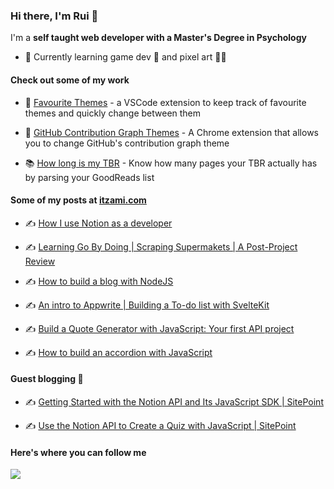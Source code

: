 ### Hi there, I'm Rui 👋

I'm a **self taught web developer with a Master's Degree in Psychology**

- 🧠 Currently learning game dev 🤖 and pixel art 🧑‍🎨

#### Check out some of my work

- 📝 [Favourite Themes](https://marketplace.visualstudio.com/items?itemName=ItzaMi.your-favourite-themes) - a VSCode extension to keep track of favourite themes and quickly change between them

- 🎨 [GitHub Contribution Graph Themes](https://chrome.google.com/webstore/detail/github-contribution-graph/bebaaldlfhkdlbfgmdmfjflfjjbooong) - A Chrome extension that allows you to change GitHub's contribution graph theme

- 📚 [How long is my TBR](https://how-long-is-my-tbr.itzami.com/) - Know how many pages your TBR actually has by parsing your GoodReads list

#### Some of my posts at [itzami.com](https://itzami.com)

- ✍️ [How I use Notion as a developer](https://www.itzami.com/blog/how-i-use-notion-as-a-developer)

- ✍️ [Learning Go By Doing | Scraping Supermakets | A Post-Project Review](https://www.itzami.com/blog/learning-go-by-doing-scraping-supermakets)

- ✍️ [How to build a blog with NodeJS](https://www.itzami.com/blog/how-to-build-a-blog-with-nodejs)

- ✍️ [An intro to Appwrite | Building a To-do list with SvelteKit](https://www.itzami.com/blog/an-intro-to-appwrite-or-building-a-to-do-list-with-sveltekit)

- ✍️ [Build a Quote Generator with JavaScript: Your first API project](https://www.itzami.com/blog/build-a-quote-generator-with-javascript-your-first-api-project)

- ✍️ [How to build an accordion with JavaScript](https://www.itzami.com/blog/how-to-build-an-accordion-with-javascript)


#### Guest blogging 🥸

- ✍️ [Getting Started with the Notion API and Its JavaScript SDK | SitePoint](https://www.sitepoint.com/notion-api-javascript-sdk/)

- ✍️ [Use the Notion API to Create a Quiz with JavaScript | SitePoint](https://www.sitepoint.com/notion-api-javascript-quiz/)

#### Here's where you can follow me

[![](https://img.shields.io/badge/ItzaMi-blue?logo=twitter&style=flat-square)](https://twitter.com/HeyItzaMi)
